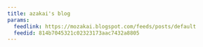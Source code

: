 ```yaml
---
title: azakai's blog
params:
  feedlink: https://mozakai.blogspot.com/feeds/posts/default
  feedid: 814b7045321c02323173aac7432a8805
---
```

